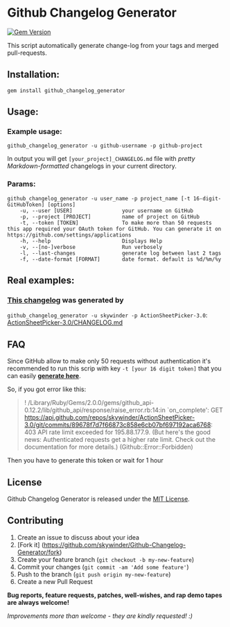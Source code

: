Github Changelog Generator
==================

[![Gem Version](https://badge.fury.io/rb/github_changelog_generator.svg)](http://badge.fury.io/rb/github_changelog_generator)

This script automatically generate change-log from your tags and merged pull-requests.

## Installation:
`gem install github_changelog_generator`

## Usage:

### Example usage:
`github_changelog_generator -u github-username -p github-project`

In output you will get `[your_project]_CHANGELOG.md` file with *pretty Markdown-formatted* changelogs in your current directory.

### Params:
    github_changelog_generator -u user_name -p project_name [-t 16-digit-GitHubToken] [options]
	    -u, --user [USER]                your username on GitHub
	    -p, --project [PROJECT]          name of project on GitHub
	    -t, --token [TOKEN]              To make more than 50 requests this app required your OAuth token for GitHub. You can generate it on https://github.com/settings/applications
	    -h, --help                       Displays Help
	    -v, --[no-]verbose               Run verbosely
	    -l, --last-changes               generate log between last 2 tags
	    -f, --date-format [FORMAT]       date format. default is %d/%m/%y 


## Real examples:
### [This changelog](https://github.com/skywinder/ActionSheetPicker-3.0/blob/master/CHANGELOG.md) was generated by 
`github_changelog_generator -u skywinder -p ActionSheetPicker-3.0`: [ActionSheetPicker-3.0/CHANGELOG.md](https://github.com/skywinder/ActionSheetPicker-3.0/blob/master/CHANGELOG.md)

## FAQ
Since GitHub allow to make only 50 requests without authentication it's recommended to run this scrip with key `-t [your 16 digit token]` that you can easily **[generate here](https://github.com/settings/applications)**.

So, if you got error like this:
>! /Library/Ruby/Gems/2.0.0/gems/github_api-0.12.2/lib/github_api/response/raise_error.rb:14:in `on_complete': GET https://api.github.com/repos/skywinder/ActionSheetPicker-3.0/git/commits/89678f7d7f66873c858e6cb07bf697192aca6768: 403 API rate limit exceeded for 195.88.177.9. (But here's the good news: Authenticated requests get a higher rate limit. Check out the documentation for more details.) (Github::Error::Forbidden) 

Then you have to generate this token or wait for 1 hour

## License

Github Changelog Generator is released under the [MIT License](http://www.opensource.org/licenses/MIT).

## Contributing

1. Create an issue to discuss about your idea
2. [Fork it] (https://github.com/skywinder/Github-Changelog-Generator/fork)
3. Create your feature branch (`git checkout -b my-new-feature`)
4. Commit your changes (`git commit -am 'Add some feature'`)
5. Push to the branch (`git push origin my-new-feature`)
6. Create a new Pull Request

**Bug reports, feature requests, patches, well-wishes, and rap demo tapes are always welcome!**

*Improvements more than welcome - they are kindly requested! :)*
